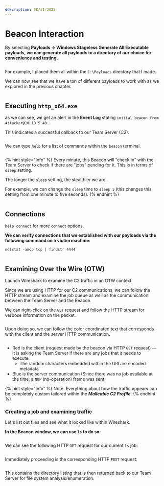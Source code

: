 ```yaml
---
description: 08/31/2025
---
```


# Beacon Interaction

By selecting **Payloads -> Windows Stageless Generate All Executable payloads, we can generate all payloads to a directory of our choice for convenience and testing.**

<figure><img src="../.gitbook/assets/image (263).png" alt=""><figcaption></figcaption></figure>

For example, I placed them all within the `C:\Payloads` directory that I made.

We can now see that we have a ton of different payloads to work with as we explored in the previous chapter.

<figure><img src="../.gitbook/assets/image (264).png" alt=""><figcaption></figcaption></figure>

## Executing `http_x64.exe`

as we can see, we get an alert in the **Event Log** stating `initial beacon from Attacker@10.10.5.40`...

This indicates a successful callback to our Team Server (C2).

<figure><img src="../.gitbook/assets/image (265).png" alt=""><figcaption></figcaption></figure>

We can type `help` for a list of commands within the `beacon` terminal.

<figure><img src="../.gitbook/assets/image (266).png" alt=""><figcaption></figcaption></figure>

{% hint style="info" %}
Every minute, this Beacon will "check in" with the Team Server to check if there are "jobs" pending for it. This is in terms of `sleep` setting.

The longer the `sleep` setting, the stealthier we are.

For example, we can change the `sleep` time to `sleep 5` (this changes this setting from one minute to five seconds).
{% endhint %}

<figure><img src="../.gitbook/assets/image (267).png" alt=""><figcaption></figcaption></figure>

## Connections

`help connect` for more `connect` options.

**We can verify connections that we established with our payloads via the following command on a victim machine:**

```
netstat -anop tcp | findstr 4444
```

<figure><img src="../.gitbook/assets/image.png" alt=""><figcaption></figcaption></figure>

## Examining Over the Wire (OTW)

Launch Wireshark to examine the C2 traffic in an OTW context.

Since we are using HTTP for our C2 communications, we can follow the HTTP stream and examine the job queue as well as the communication between the Team Server and the Beacon.

We can right-click on the `GET` request and follow the HTTP stream for verbose information on the packet.

<figure><img src="../.gitbook/assets/image (1).png" alt=""><figcaption></figcaption></figure>

Upon doing so, we can follow the color coordinated text that corresponds with the client and the server HTTP communication.

<figure><img src="../.gitbook/assets/image (2).png" alt=""><figcaption></figcaption></figure>

* Red is the client (request made by the beacon via HTTP `GET` request) — it is asking the Team Server if there are any jobs that it needs to execute.
  * The random characters embedded within the URI are encoded metadata
* Blue is the server communication (Since there was no job available at the time, a `NOP` (no-operation) frame was sent.

{% hint style="info" %}
Note: Everything about how the traffic appears can be completely custom tailored within the _**Malleable C2 Profile**_.
{% endhint %}

### Creating a job and examining traffic

Let's list out files and see what it looked like within Wireshark.

**In the Beacon window, we can use `ls` to do so:**

<figure><img src="../.gitbook/assets/image (3).png" alt=""><figcaption></figcaption></figure>

We can see the following HTTP `GET` request for our current `ls` job:

<figure><img src="../.gitbook/assets/image (4).png" alt=""><figcaption></figcaption></figure>

Immediately proceeding is the corresponding HTTP `POST` request:

<figure><img src="../.gitbook/assets/image (5).png" alt=""><figcaption></figcaption></figure>

This contains the directory listing that is then returned back to our Team Server for file system analysis/enumeration.

<figure><img src="../.gitbook/assets/image (6).png" alt=""><figcaption></figcaption></figure>

